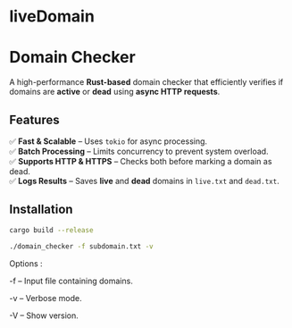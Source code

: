 # liveDomain

# Domain Checker  

A high-performance **Rust-based** domain checker that efficiently verifies if domains are **active** or **dead** using **async HTTP requests**.  

## Features  
✅ **Fast & Scalable** – Uses `tokio` for async processing.  
✅ **Batch Processing** – Limits concurrency to prevent system overload.  
✅ **Supports HTTP & HTTPS** – Checks both before marking a domain as dead.  
✅ **Logs Results** – Saves **live** and **dead** domains in `live.txt` and `dead.txt`.  

## Installation  
```sh
cargo build --release
```
```sh
./domain_checker -f subdomain.txt -v
```
Options :

-f <file> – Input file containing domains.

-v – Verbose mode.

-V – Show version.
